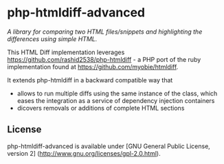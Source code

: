 php-htmldiff-advanced
=======
*A library for comparing two HTML files/snippets and highlighting the differences using simple HTML.*

This HTML Diff implementation leverages https://github.com/rashid2538/php-htmldiff - a PHP port of the ruby implementation found at https://github.com/myobie/htmldiff.

It extends php-htmldiff in a backward compatible way that
- allows to run multiple diffs using the same instance of the class, which eases the integration as a service of dependency injection containers
- dicovers removals or additions of complete HTML sections

License
-------
php-htmldiff-advanced is available under [GNU General Public License, version 2] (http://www.gnu.org/licenses/gpl-2.0.html).
